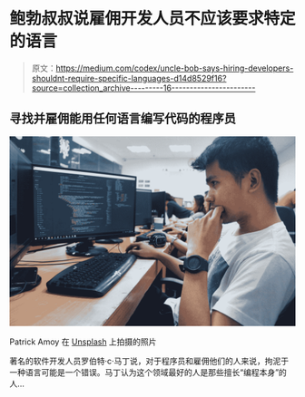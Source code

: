 # 鲍勃叔叔说雇佣开发人员不应该要求特定的语言

> 原文：<https://medium.com/codex/uncle-bob-says-hiring-developers-shouldnt-require-specific-languages-d14d8529f16?source=collection_archive---------16----------------------->

## 寻找并雇佣能用任何语言编写代码的程序员

![](img/1af1ba09a3e33e33a09d3d3d02469527.png)

Patrick Amoy 在 [Unsplash](https://unsplash.com?utm_source=medium&utm_medium=referral) 上拍摄的照片

著名的软件开发人员罗伯特·c·马丁说，对于程序员和雇佣他们的人来说，拘泥于一种语言可能是一个错误。马丁认为这个领域最好的人是那些擅长“编程本身”的人…